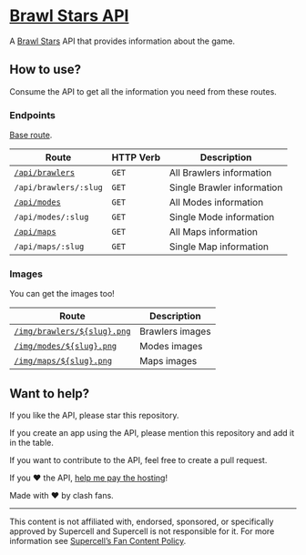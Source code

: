 # [Brawl Stars API](http://axaygadekar.com/brawlstartsapi)

A [Brawl Stars](https://supercell.helpshift.com/a/brawl-stars/) API that provides information about the game.

## How to use?

Consume the API to get all the information you need from these routes.

### Endpoints

[Base route](http://axaygadekar.com/brawlstartsapi).

| Route | HTTP Verb | Description |
|---|---|---|
| [`/api/brawlers`][1] | `GET` | All Brawlers information |
| `/api/brawlers/:slug` | `GET` | Single Brawler information |
| [`/api/modes`][2] | `GET` | All Modes information |
| `/api/modes/:slug` | `GET` | Single Mode information |
| [`/api/maps`][3] | `GET` | All Maps information |
| `/api/maps/:slug` | `GET` | Single Map information |

[1]: http://axaygadekar.com/brawlstartsapi/api/brawlers
[2]: http://axaygadekar.com/brawlstartsapi/api/modes
[3]: http://axaygadekar.com/brawlstartsapi/api/maps

### Images

You can get the images too!

| Route | Description |
|---|---|
| [`/img/brawlers/${slug}.png`][7] | Brawlers images |
| [`/img/modes/${slug}.png`][8] | Modes images |
| [`/img/maps/${slug}.png`][9] | Maps images |

[7]: http://axaygadekar.com/img/brawlers/poco.png
[8]: http://axaygadekar.com/img/modes/bounty.png
[9]: http://axaygadekar.com/img/maps/safe_zone.png

## Want to help?

If you like the API, please star this repository.

If you create an app using the API, please mention this repository and add it in the table.

If you want to contribute to the API, feel free to create a pull request.

If you :heart: the API, [help me pay the hosting](bit.ly/supportaxay)!

Made with  :heart:  by clash fans.

----------
This content is not affiliated with, endorsed, sponsored, or specifically approved by Supercell and Supercell is not responsible for it. For more information see [Supercell’s Fan Content Policy](http://www.supercell.com/fan-content-policy).